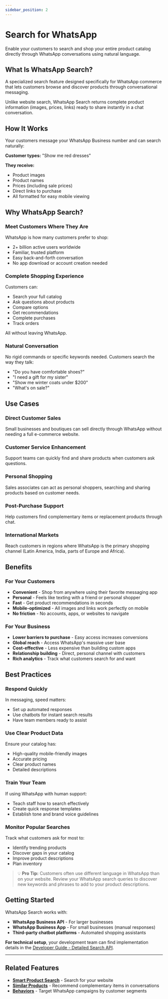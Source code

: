 ```yaml
---
sidebar_position: 2
---
```


# Search for WhatsApp

Enable your customers to search and shop your entire product catalog directly through WhatsApp conversations using natural language.

## What Is WhatsApp Search?

A specialized search feature designed specifically for WhatsApp commerce that lets customers browse and discover products through conversational messaging.

Unlike website search, WhatsApp Search returns complete product information (images, prices, links) ready to share instantly in a chat conversation.

## How It Works

Your customers message your WhatsApp Business number and can search naturally:

**Customer types:** "Show me red dresses"

**They receive:**
- Product images
- Product names
- Prices (including sale prices)
- Direct links to purchase
- All formatted for easy mobile viewing

## Why WhatsApp Search?

### Meet Customers Where They Are

WhatsApp is how many customers prefer to shop:
- 2+ billion active users worldwide
- Familiar, trusted platform
- Easy back-and-forth conversation
- No app download or account creation needed

### Complete Shopping Experience

Customers can:
- Search your full catalog
- Ask questions about products
- Compare options
- Get recommendations
- Complete purchases
- Track orders

All without leaving WhatsApp.

### Natural Conversation

No rigid commands or specific keywords needed. Customers search the way they talk:
- "Do you have comfortable shoes?"
- "I need a gift for my sister"
- "Show me winter coats under $200"
- "What's on sale?"

## Use Cases

### Direct Customer Sales

Small businesses and boutiques can sell directly through WhatsApp without needing a full e-commerce website.

### Customer Service Enhancement

Support teams can quickly find and share products when customers ask questions.

### Personal Shopping

Sales associates can act as personal shoppers, searching and sharing products based on customer needs.

### Post-Purchase Support

Help customers find complementary items or replacement products through chat.

### International Markets

Reach customers in regions where WhatsApp is the primary shopping channel (Latin America, India, parts of Europe and Africa).

## Benefits

### For Your Customers

- **Convenient** - Shop from anywhere using their favorite messaging app
- **Personal** - Feels like texting with a friend or personal shopper
- **Fast** - Get product recommendations in seconds
- **Mobile-optimized** - All images and links work perfectly on mobile
- **No friction** - No accounts, apps, or websites to navigate

### For Your Business

- **Lower barriers to purchase** - Easy access increases conversions
- **Global reach** - Access WhatsApp's massive user base
- **Cost-effective** - Less expensive than building custom apps
- **Relationship building** - Direct, personal channel with customers
- **Rich analytics** - Track what customers search for and want

## Best Practices

### Respond Quickly

In messaging, speed matters:
- Set up automated responses
- Use chatbots for instant search results
- Have team members ready to assist

### Use Clear Product Data

Ensure your catalog has:
- High-quality mobile-friendly images
- Accurate pricing
- Clear product names
- Detailed descriptions

### Train Your Team

If using WhatsApp with human support:
- Teach staff how to search effectively
- Create quick response templates
- Establish tone and brand voice guidelines

### Monitor Popular Searches

Track what customers ask for most to:
- Identify trending products
- Discover gaps in your catalog
- Improve product descriptions
- Plan inventory

> 💡 **Pro Tip:** Customers often use different language in WhatsApp than on your website. Review your WhatsApp search queries to discover new keywords and phrases to add to your product descriptions.

## Getting Started

WhatsApp Search works with:
- **WhatsApp Business API** - For larger businesses
- **WhatsApp Business App** - For small businesses (manual responses)
- **Third-party chatbot platforms** - Automated shopping assistants

**For technical setup**, your development team can find implementation details in the [Developer Guide - Detailed Search API](../../../developer-guide/recommendations-search/search/detailed-search).

---

## Related Features

- **[Smart Product Search](./search)** - Search for your website
- **[Similar Products](./index#similar-products)** - Recommend complementary items in conversations
- **[Behaviors](../behaviors)** - Target WhatsApp campaigns by customer segments
